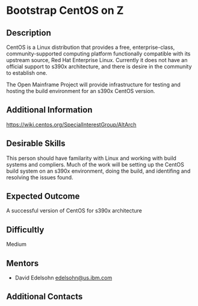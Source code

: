 # Bootstrap CentOS on Z

## Description
CentOS is a Linux distribution that provides a free, enterprise-class, community-supported computing platform functionally compatible with its upstream source, Red Hat Enterprise Linux. Currently it does not have an official support to s390x architecture, and there is desire in the community to establish one.

The Open Mainframe Project will provide infrastructure for testing and hosting the build environment for an s390x CentOS version.

## Additional Information
https://wiki.centos.org/SpecialInterestGroup/AltArch

## Desirable Skills
This person should have familarity with Linux and working with build systems and compliers. Much of the work will be setting up the CentOS build system on an s390x environment, doing the build, and identifing and resolving the issues found.

## Expected Outcome
A successful version of CentOS for s390x architecture

## Difficultly
Medium

## Mentors
  * David Edelsohn <edelsohn@us.ibm.com>

## Additional Contacts
